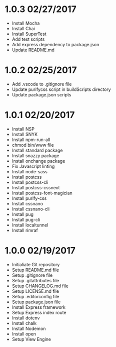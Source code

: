 # 1.0.3 02/27/2017

* Install Mocha
* Install Chai
* Install SuperTest
* Add test scripts
* Add express dependency to package.json
* Update README.md

# 1.0.2 02/25/2017

* Add .vscode to .gitignore file
* Update purifycss script in buildScripts directory
* Update package.json scripts

# 1.0.1 02/20/2017 

* Install NSP
* Install SNYK
* Install npm-run-all
* chmod bin/www file
* Install standard package
* Install snazzy package
* Install onchange package
* Fix Javascript linting
* Install node-sass
* Install postcss
* Install postcss-cli
* Install postcss-cssnext
* Install postcss-font-magician
* Install purify-css
* Install cssnano
* Install cssnano-cli
* Install pug
* Install pug-cli
* Install localtunnel
* Install rimraf

# 1.0.0 02/19/2017

* Initialiate Git repository
* Setup README.md file
* Setup .gitignore file
* Setup .gitattributes file
* Setup CHANGELOG.md file
* Setup LICENSE.md file
* Setup .editorconfig file
* Setup package.json file
* Install Express framework
* Setup Express index route
* Install dotenv
* Install chalk
* Install Nodemon
* Install open
* Setup View Engine
